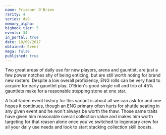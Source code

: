 ```yaml
---
name: Prisoner O'Brien
rarity: 4
series: ds9
memory_alpha:
bigbook_tier: 5
events: 34
in_portal: true
date: 18/09/2017
obtained: Event
mega: false
published: true
---
```


Two great areas of daily use for new players, arena and gauntlet, are just a few power notches shy of being enticing, but are still worth noting for brand new rosters. Despite a low overall proficiency, ENG rolls can be very hard to acquire for early gauntlet play. O'Brien's good single roll and trio of 45% gauntlets make for a reasonable stepping stone at one star.

A trait-laden event history for this variant is about all we can ask for and one hopes it continues, though an ENG primary often hurts for shuttle seating in any given event and he won't always be worth the thaw. Those same traits have given him reasonable overall collection value and makes him worth targeting for that reason alone once you've switched to legendary crew for all your daily use needs and look to start stacking collection skill boosts.
